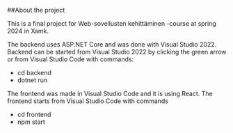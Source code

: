 ##About the project

This is a final project for Web-sovellusten kehittäminen -course at spring 2024 in Xamk.

The backend uses ASP.NET Core and was done with Visual Studio 2022. Backend can be started from Visual Studio 2022 by clicking the green arrow or from Visual Studio Code with commands: 
- cd backend
- dotnet run

The frontend was made in Visual Studio Code and it is using React. The frontend starts from Visual Studio Code with commands
- cd frontend
- npm start
